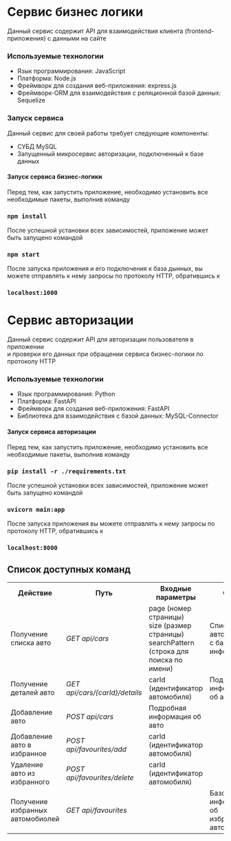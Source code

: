 # Сервис бизнес логики

Данный сервис содержит API для взаимодействия клиента (frontend-приложения) с данными на сайте

### Используемые технологии
<ul>
    <li>Язык программирования: JavaScript</li>
    <li>Платформа: Node.js</li>
    <li>Фреймворк для создания веб-приложения: express.js</li>
    <li>Фреймворк-ORM для взаимодействия с реляционной базой данных: Sequelize</li>
</ul>

### Запуск сервиса

Данный сервис для своей работы требует следующие компоненты:
<ul>
    <li>СУБД MySQL</li>
    <li>Запущенный микросервис авторизации, подключенный к базе данных</li>
</ul>

#### Запуск сервиса бизнес-логики

Перед тем, как запустить приложение, необходимо установить все необходимые пакеты, выполнив команду

### `npm install`

После успешной установки всех зависимостей, приложение может быть запущено командой

### `npm start`

После запуска приложения и его подключения к база дынных, вы можете отправлять к нему запросы по протоколу HTTP, обратившись к

### `localhost:1000`

# Сервис авторизации

Данный сервис содержит API для авторизации пользователя в приложении<br>
и проверки его данных при обращении сервиса бизнес-логики по протоколу HTTP

### Используемые технологии
<ul>
    <li>Язык программирования: Python</li>
    <li>Платформа: FastAPI</li>
    <li>Фреймворк для создания веб-приложения: FastAPI</li>
    <li>Библиотека для взаимодействия с базой данных: MySQL-Connector</li>
</ul>

#### Запуск сервиса авторизации

Перед тем, как запустить приложение, необходимо установить все необходимые пакеты, выполнив команду

### `pip install -r ./requirements.txt`

После успешной установки всех зависимостей, приложение может быть запущено командой

### `uvicorn main:app`

После запуска приложения вы можете отправлять к нему запросы по протоколу HTTP, обратившись к

### `localhost:8000`

## Список доступных команд

<table>
    <tr>
        <th>Действие</th>
        <th>Путь</th>
        <th>Входные параметры</th>
        <th>Ответ</th>
    </tr>
    <tr>
        <td>Получение списка авто</td>
        <td><i>GET api/cars</i></td>
        <td>page (номер страницы)<br> size (размер страницы)<br>searchPattern (строка для поиска по имени)</td>
        <td>Список автомобилей с базовой информацией</td>
    </tr>
    <tr>
        <td>Получение деталей авто</td>
        <td><i>GET api/cars/{carId}/details</i></td>
        <td>carId (идентификатор автомобиля)</td>
        <td>Подробная информация об авто</td>
    </tr>
    <tr>
        <td>Добавление авто</td>
        <td><i>POST api/cars</i></td>
        <td>Подробная информация об авто</td>
        <td></td>
    </tr>
    <tr>
        <td>Добавление авто в избранное</td>
        <td><i>POST api/favourites/add</i></td>
        <td>carId (идентификатор автомобиля)</td>
        <td></td>
    </tr>
    <tr>
        <td>Удаление авто из избранного</td>
        <td><i>POST api/favourites/delete</i></td>
        <td>carId (идентификатор автомобиля)</td>
        <td></td>
    </tr>
    <tr>
        <td>Получение избранных автомобиолей</td>
        <td><i>GET api/favourites</i></td>
        <td></td>
        <td>Базовая информация об избранных авто</td>
    </tr>
</table>